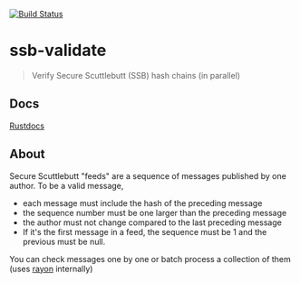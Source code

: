 [![Build Status](https://travis-ci.org/sunrise-choir/ssb-validate.svg?branch=master)](https://travis-ci.org/sunrise-choir/ssb-validate)
# ssb-validate

> Verify Secure Scuttlebutt (SSB) hash chains (in parallel)

## Docs

[Rustdocs](https://sunrise-choir.github.io/ssb-validate/ssb_validate/index.html)

## About

Secure Scuttlebutt "feeds" are a sequence of messages published by one author.
To be a valid message,
- each message must include the hash of the preceding message
- the sequence number must be one larger than the preceding message
- the author must not change compared to the last preceding message
- If it's the first message in a feed, the sequence must be 1 and the previous must be null.

You can check messages one by one or batch process a collection of them (uses [rayon](https://docs.rs/rayon/1.2.0/rayon/index.html) internally)
